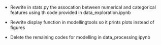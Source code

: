 - Rewrite in stats.py the assocation between numerical and categorical features using th code provided in data_exploration.ipynb

- Rewrite display function in modellingtools so it prints plots instead of figures

- Delete the remaining codes for modelling in data_processing;ipynb